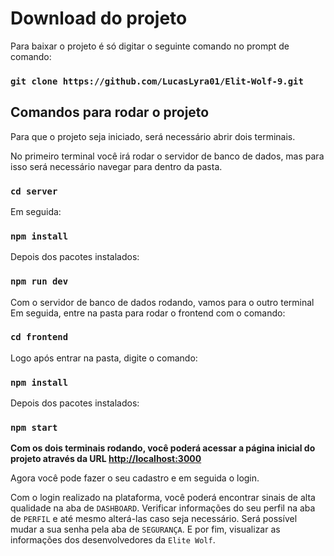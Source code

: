 # Download do projeto

Para baixar o projeto é só digitar o seguinte comando no prompt de comando:

### `git clone https://github.com/LucasLyra01/Elit-Wolf-9.git`

## Comandos para rodar o projeto

Para que o projeto seja iniciado, será necessário abrir dois terminais.

No primeiro terminal você irá rodar o servidor de banco de dados, mas para isso será necessário navegar para dentro da pasta.

### `cd server`

Em seguida:

### `npm install`

Depois dos pacotes instalados:
### `npm run dev`

Com o servidor de banco de dados rodando, vamos para o outro terminal
Em seguida, entre na pasta para rodar o frontend com o comando: 

### `cd frontend`

Logo após entrar na pasta, digite o comando: 

### `npm install`

Depois dos pacotes instalados:

### `npm start`

**Com os dois terminais rodando, você poderá acessar a página inicial do projeto através da URL [http://localhost:3000](http://localhost:3000)**

Agora você pode fazer o seu cadastro e em seguida o login.

Com o login realizado na plataforma, você poderá encontrar sinais de alta qualidade na aba de `DASHBOARD`.
Verificar informações do seu perfil na aba de `PERFIL` e até mesmo alterá-las caso seja necessário.
Será possível mudar a sua senha pela aba de `SEGURANÇA`.
E por fim, visualizar as informações dos desenvolvedores da `Elite Wolf`.

